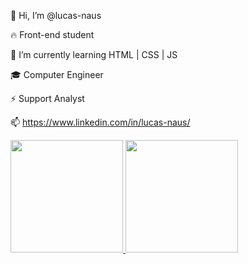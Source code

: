 👋 Hi, I’m @lucas-naus

🔥 Front-end student

🌱 I’m currently learning HTML | CSS | JS

🎓 Computer Engineer

⚡ Support Analyst

📫 https://www.linkedin.com/in/lucas-naus/

<div>
<a href="https://github.com/lucas-naus">
<img height="180em" src="https://github-readme-stats.vercel.app/api/top-langs/?username=lucas-naus&layout=compact&langs_count=7&theme=dracula"/>
<img height="180em" src="https://github-readme-stats.vercel.app/api?username=lucas-naus&show_icons=true&theme=dracula&include_all_commits=true&count_private=true"/>
</div>
